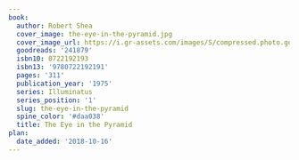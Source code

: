 ```yaml
---
book:
  author: Robert Shea
  cover_image: the-eye-in-the-pyramid.jpg
  cover_image_url: https://i.gr-assets.com/images/S/compressed.photo.goodreads.com/books/1326162757l/241879._SY160_.jpg
  goodreads: '241879'
  isbn10: 0722192193
  isbn13: '9780722192191'
  pages: '311'
  publication_year: '1975'
  series: Illuminatus
  series_position: '1'
  slug: the-eye-in-the-pyramid
  spine_color: '#daa038'
  title: The Eye in the Pyramid
plan:
  date_added: '2018-10-16'
---
```


